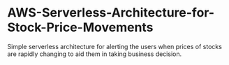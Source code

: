 # AWS-Serverless-Architecture-for-Stock-Price-Movements
Simple serverless architecture for alerting the users when prices of stocks are rapidly changing to aid them in taking business decision.

